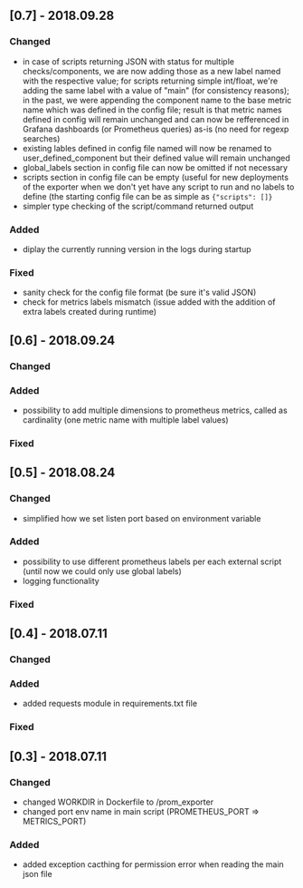 ## [0.7] - 2018.09.28
### Changed
- in case of scripts returning JSON with status for multiple checks/components, we are now adding those as a new label
named <component> with the respective value; for scripts returning simple int/float, we're adding the same label
with a value of "main" (for consistency reasons); in the past, we were appending the component name to the base metric
name which was defined in the config file; result is that metric names defined in config will remain unchanged and can
now be refferenced in Grafana dashboards (or Prometheus queries) as-is (no need for regexp searches)
- existing lables defined in config file named <component> will now be renamed to user_defined_component but their defined
value will remain unchanged
- global_labels section in config file can now be omitted if not necessary
- scripts section in config file can be empty (useful for new deployments of the exporter when we don't yet have any
script to run and no labels to define (the starting config file can be as simple as ```{"scripts": []}```
- simpler type checking of the script/command returned output

### Added
- diplay the currently running version in the logs during startup

### Fixed
- sanity check for the config file format (be sure it's valid JSON)
- check for metrics labels mismatch (issue added with the addition of extra labels created during runtime)

## [0.6] - 2018.09.24
### Changed

### Added
- possibility to add multiple dimensions to prometheus metrics, called as cardinality (one metric name with multiple label values)

### Fixed

## [0.5] - 2018.08.24
### Changed
- simplified how we set listen port based on environment variable

### Added
- possibility to use different prometheus labels per each external script (until now we could only use global labels)
- logging functionality

### Fixed

## [0.4] - 2018.07.11
### Changed

### Added
- added requests module in requirements.txt file

### Fixed

## [0.3] - 2018.07.11
### Changed
- changed WORKDIR in Dockerfile to /prom_exporter
- changed port env name in main script (PROMETHEUS_PORT => METRICS_PORT)

### Added
- added exception cacthing for permission error when reading the main json file


